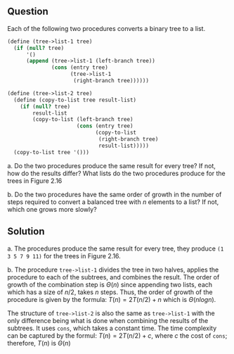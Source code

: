Question
---
Each of the following two procedures converts a binary tree to a list.

```scheme
(define (tree->list-1 tree)
  (if (null? tree)
      '()
      (append (tree->list-1 (left-branch tree))
              (cons (entry tree)
                    (tree->list-1
                     (right-branch tree))))))

(define (tree->list-2 tree)
  (define (copy-to-list tree result-list)
    (if (null? tree)
        result-list
        (copy-to-list (left-branch tree)
                      (cons (entry tree)
                            (copy-to-list
                             (right-branch tree)
                             result-list)))))
  (copy-to-list tree '()))
```

a. Do the two procedures produce the same result for every tree? If not, how do the results differ? What lists do the two procedures produce for the trees in Figure 2.16

b. Do the two procedures have the same order of growth in the number of steps required to convert a balanced tree with $n$ elements to a list? If not, which one grows more slowly?

Solution
---
a. The procedures produce the same result for every tree, they produce `(1 3 5 7 9 11)` for the trees in Figure 2.16.

b. The procedure `tree->list-1` divides the tree in two halves, applies the procedure to each of the subtrees, and combines the result. The order of growth of the combination step is ${\Theta(n)}$ since appending two lists, each which has a size of $n/2$, takes $n$ steps. Thus, the order of growth of the procedure is given by the formula: ${T(n) = 2T(n/2) + n}$ which is ${\Theta(nlogn)}$.

The structure of `tree->list-2` is also the same as `tree->list-1` with the only difference being what is done when combining the results of the subtrees. It uses `cons`, which takes a constant time. The time complexity can be captured by the formul: ${T(n) = 2T(n/2) + c}$, where $c$ the cost of `cons`; therefore, $T(n)$ is ${\Theta(n)}$